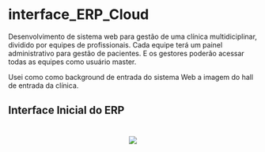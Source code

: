# interface_ERP_Cloud
Desenvolvimento de sistema web para gestão de uma clínica multidiciplinar, dividido por equipes de profissionais. Cada equipe terá um painel administrativo para gestão de pacientes. E os gestores poderão acessar todas as equipes como usuário master.  

Usei como como background de entrada do sistema Web a imagem do hall de entrada da clínica.

## Interface Inicial do ERP



<h1 align="center">
    <img  src="https://user-images.githubusercontent.com/45882588/111857595-58ab4200-8911-11eb-8829-6ba3a4e2f59a.png" />
</h1>
